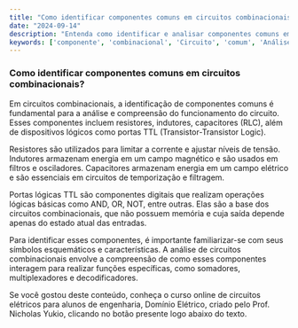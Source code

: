 ```yaml
---
title: "Como identificar componentes comuns em circuitos combinacionais?"
date: "2024-09-14"
description: "Entenda como identificar e analisar componentes comuns em circuitos combinacionais, uma habilidade essencial para engenheiros eletricistas."
keywords: ['componente', 'combinacional', 'Circuito', 'comum', 'Análise', 'TTL', 'RLC']
---
```


### Como identificar componentes comuns em circuitos combinacionais?

Em circuitos combinacionais, a identificação de componentes comuns é fundamental para a análise e compreensão do funcionamento do circuito. Esses componentes incluem resistores, indutores, capacitores (RLC), além de dispositivos lógicos como portas TTL (Transistor-Transistor Logic).

Resistores são utilizados para limitar a corrente e ajustar níveis de tensão. Indutores armazenam energia em um campo magnético e são usados em filtros e osciladores. Capacitores armazenam energia em um campo elétrico e são essenciais em circuitos de temporização e filtragem.

Portas lógicas TTL são componentes digitais que realizam operações lógicas básicas como AND, OR, NOT, entre outras. Elas são a base dos circuitos combinacionais, que não possuem memória e cuja saída depende apenas do estado atual das entradas.

Para identificar esses componentes, é importante familiarizar-se com seus símbolos esquemáticos e características. A análise de circuitos combinacionais envolve a compreensão de como esses componentes interagem para realizar funções específicas, como somadores, multiplexadores e decodificadores.

Se você gostou deste conteúdo, conheça o curso online de circuitos elétricos para alunos de engenharia, Domínio Elétrico, criado pelo Prof. Nicholas Yukio, clicando no botão presente logo abaixo do texto.